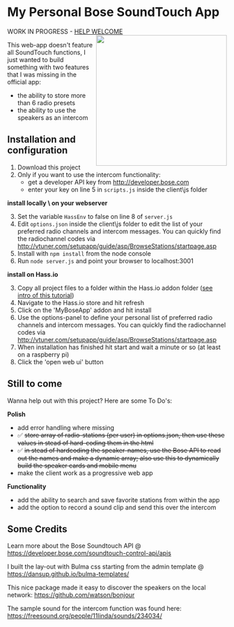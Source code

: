 # My Personal Bose SoundTouch App


WORK IN PROGRESS - [HELP WELCOME](#still-to-come) <img width="300px" align="right" src="https://github.com/kdw2060/bose-soundtouch-alt-interface/raw/master/screenshots/myAppMobile.PNG"/>

This web-app doesn't feature all SoundTouch functions, I just wanted to build something with two features that I was missing in the official app: 
- the ability to store more than 6 radio presets 
- the ability to use the speakers as an intercom


## Installation and configuration

1. Download this project
2. Only if you want to use the intercom functionality: 
    - get a developer API key from http://developer.bose.com
    - enter your key on line 5 in `scripts.js` inside the client\js folder
    
**install locally \ on your webserver**

3. Set the variable `HassEnv` to false on line 8 of `server.js`
4. Edit `options.json` inside the client\js folder to edit the list of your preferred radio channels and intercom messages. You can quickly find the radiochannel codes via http://vtuner.com/setupapp/guide/asp/BrowseStations/startpage.asp
5. Install with `npm install` from the node console
6. Run `node server.js` and point your browser to localhost:3001

**install on Hass.io**

3. Copy all project files to a folder within the Hass.io addon folder ([see intro of this tutorial](https://home-assistant.io/developers/hassio/addon_tutorial/))
4. Navigate to the Hass.io store and hit refresh
5. Click on the 'MyBoseApp' addon and hit install
6. Use the options-panel to define your personal list of preferred radio channels and intercom messages. You can quickly find the radiochannel codes via http://vtuner.com/setupapp/guide/asp/BrowseStations/startpage.asp
7. When installation has finished hit start and wait a minute or so (at least on a raspberry pi)
8. Click the 'open web ui' button

## Still to come

Wanna help out with this project? Here are some To Do's:

**Polish**
- add error handling where missing
- :white_check_mark: ~~store array of radio-stations (per user) in options.json, then use these values in stead of hard-coding them in the html~~
- :white_check_mark: ~~in stead of hardcoding the speaker-names, use the Bose API to read out the names and make a dynamic array; also use this to dynamically build the speaker cards and mobile menu~~
- make the client work as a progressive web app

**Functionality**
- add the ability to search and save favorite stations from within the app
- add the option to record a sound clip and send this over the intercom


## Some Credits

Learn more about the Bose Soundtouch API @ https://developer.bose.com/soundtouch-control-api/apis

I built the lay-out with Bulma css starting from the admin template @ https://dansup.github.io/bulma-templates/

This nice package made it easy to discover the speakers on the local network: https://github.com/watson/bonjour

The sample sound for the intercom function was found here: https://freesound.org/people/11linda/sounds/234034/
